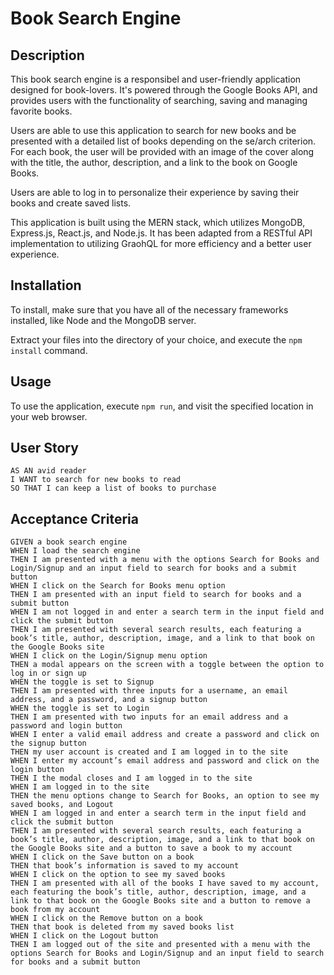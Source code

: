 # Book Search Engine

## Description

This book search engine is a responsibel and user-friendly application designed for book-lovers. It's powered 
through the Google Books API, and provides users with the functionality of searching, saving and managing favorite 
books.

Users are able to use this application to search for new books and be presented with a detailed list of books 
depending on the se/arch criterion. For each book, the user will be provided with an image of the cover along with the 
title, the author, description, and a link to the book on Google Books.

Users are able to log in to personalize their experience by saving their books and create saved lists.

This application is built using the MERN stack, which utilizes MongoDB, Express.js, React.js, and Node.js. It has 
been adapted from a RESTful API implementation to utilizing GraohQL for more efficiency and a better user experience.

## Installation

To install, make sure that you have all of the necessary frameworks installed, like Node and the MongoDB 
server.

Extract your files into the directory of your choice, and execute the `npm install` command.

## Usage

To use the application, execute `npm run`, and visit the specified location in your web browser.

## User Story
```text
AS AN avid reader
I WANT to search for new books to read
SO THAT I can keep a list of books to purchase
```

## Acceptance Criteria

```text
GIVEN a book search engine
WHEN I load the search engine
THEN I am presented with a menu with the options Search for Books and Login/Signup and an input field to search for books and a submit button
WHEN I click on the Search for Books menu option
THEN I am presented with an input field to search for books and a submit button
WHEN I am not logged in and enter a search term in the input field and click the submit button
THEN I am presented with several search results, each featuring a book’s title, author, description, image, and a link to that book on the Google Books site
WHEN I click on the Login/Signup menu option
THEN a modal appears on the screen with a toggle between the option to log in or sign up
WHEN the toggle is set to Signup
THEN I am presented with three inputs for a username, an email address, and a password, and a signup button
WHEN the toggle is set to Login
THEN I am presented with two inputs for an email address and a password and login button
WHEN I enter a valid email address and create a password and click on the signup button
THEN my user account is created and I am logged in to the site
WHEN I enter my account’s email address and password and click on the login button
THEN I the modal closes and I am logged in to the site
WHEN I am logged in to the site
THEN the menu options change to Search for Books, an option to see my saved books, and Logout
WHEN I am logged in and enter a search term in the input field and click the submit button
THEN I am presented with several search results, each featuring a book’s title, author, description, image, and a link to that book on the Google Books site and a button to save a book to my account
WHEN I click on the Save button on a book
THEN that book’s information is saved to my account
WHEN I click on the option to see my saved books
THEN I am presented with all of the books I have saved to my account, each featuring the book’s title, author, description, image, and a link to that book on the Google Books site and a button to remove a book from my account
WHEN I click on the Remove button on a book
THEN that book is deleted from my saved books list
WHEN I click on the Logout button
THEN I am logged out of the site and presented with a menu with the options Search for Books and Login/Signup and an input field to search for books and a submit button
```
